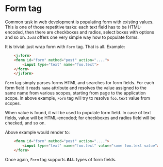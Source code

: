 # Form tag

Common task in web development is populating form with existing values.
This is one of those repetitive tasks: each text field has to be
HTML-encoded, then there are checkboxes and radios, select boxes with
options and so on. `Jodd` offers one very simple way how to populate
forms.

It is trivial: just wrap form with `Form` tag. That is all. Example:

~~~~~ html
    <j:form>
    <form id="form" method="post" action="....">
    	<input type="text" name="foo.text">
    </form>
    </j:form>
~~~~~

`Form` tag simply parses forms HTML and searches for form fields. For
each form field it reads `name` attribute and resolves the value
assigned to the same name from various scopes, starting from page to the
application scope. In above example, `Form` tag will try to resolve
`foo.text` value from scopes.

When value is found, it will be used to populate form field. In case of
text fields, value will be HTML-encoded; for checkboxes and radios field
will be checked, and so on.

Above example would render to:

~~~~~ html
    <form id="form" method="post" action="....">
    	<input type="text" name="foo.text" value="some foo.text value">
    </form>
~~~~~

Once again, `Form` tag supports **ALL** types of form fields.
